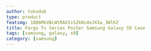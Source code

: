 ```yaml
---
author: tokodab
type: product
featimg: 18B6MbVBLWtRAXIsSZkNs4eJXIw_3WlKZ
title: Fargo Tv Series Poster Samsung Galaxy S9 Case
tags: [samsung, galaxy, s9]
category: [samsung]
---
```

